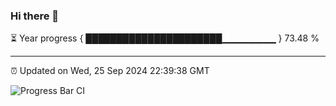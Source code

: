 ### Hi there 👋

⏳ Year progress { ██████████████████████▁▁▁▁▁▁▁▁ } 73.48 %

---

⏰ Updated on Wed, 25 Sep 2024 22:39:38 GMT

![Progress Bar CI](https://github.com/IshwaranRudhara/GIT-ACTION/workflows/Progress%20Bar%20CI/badge.svg)
